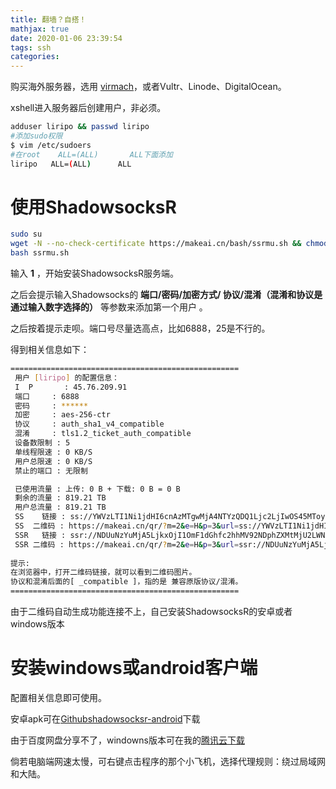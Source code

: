 ```yaml
---
title: 翻墙？自搭！
mathjax: true
date: 2020-01-06 23:39:54
tags: ssh
categories: 
---
```


购买海外服务器，选用 [virmach]( https://virmach.com/)，或者Vultr、Linode、DigitalOcean。

xshell进入服务器后创建用户，非必须。

```bash
adduser liripo && passwd liripo
#添加sudo权限
$ vim /etc/sudoers
#在root    ALL=(ALL)       ALL下面添加
liripo   ALL=(ALL)      ALL
```

<!--more-->

# 使用ShadowsocksR

```bash
sudo su
wget -N --no-check-certificate https://makeai.cn/bash/ssrmu.sh && chmod +x ssrmu.sh
bash ssrmu.sh
```

 输入 **1** ，开始安装ShadowsocksR服务端。

之后会提示输入Shadowsocks的 **端口/密码/加密方式/ 协议/混淆（混淆和协议是通过输入数字选择的）** 等参数来添加第一个用户 。

之后按着提示走呗。端口号尽量选高点，比如6888，25是不行的。

得到相关信息如下：

```bash
===================================================
 用户 [liripo] 的配置信息：
 I  P	    : 45.76.209.91
 端口	    : 6888
 密码	    : ******
 加密	    : aes-256-ctr
 协议	    : auth_sha1_v4_compatible
 混淆	    : tls1.2_ticket_auth_compatible
 设备数限制 : 5
 单线程限速 : 0 KB/S
 用户总限速 : 0 KB/S
 禁止的端口 : 无限制 

 已使用流量 : 上传: 0 B + 下载: 0 B = 0 B
 剩余的流量 : 819.21 TB 
 用户总流量 : 819.21 TB 
 SS    链接 : ss://YWVzLTI1Ni1jdHI6cnAzMTgwMjA4NTYzQDQ1Ljc2LjIwOS45MToyNQ 
 SS  二维码 : https://makeai.cn/qr/?m=2&e=H&p=3&url=ss://YWVzLTI1Ni1jdHI6cnAzMTgwMjA4NTYzQDQ1Ljc2LjIwOS45MToyNQ
 SSR   链接 : ssr://NDUuNzYuMjA5LjkxOjI1OmF1dGhfc2hhMV92NDphZXMtMjU2LWN0cjp0bHMxLjJfdGlja2V0X2F1dGg6Y25Bek1UZ3dNakE0TlRZeg 
 SSR 二维码 : https://makeai.cn/qr/?m=2&e=H&p=3&url=ssr://NDUuNzYuMjA5LjkxOjI1OmF1dGhfc2hhMV92NDphZXMtMjU2LWN0cjp0bHMxLjJfdGlja2V0X2F1dGg6Y25Bek1UZ3dNakE0TlRZeg 
 
提示: 
在浏览器中，打开二维码链接，就可以看到二维码图片。
协议和混淆后面的[ _compatible ]，指的是 兼容原版协议/混淆。
===================================================
```



由于二维码自动生成功能连接不上，自己安装ShadowsocksR的安卓或者windows版本

# 安装windows或android客户端

配置相关信息即可使用。

安卓apk可在[Githubshadowsocksr-android]( https://github.com/shadowsocksr-backup/shadowsocksr-android/releases )下载

由于百度网盘分享不了，windowns版本可在我的[腾讯云下载](https://liripo-1300901505.cos.ap-guangzhou.myqcloud.com/%E8%BD%AF%E4%BB%B6/ShadowsocksR-4.7.0.zip)

倘若电脑端网速太慢，可右键点击程序的那个小飞机，选择代理规则：绕过局域网和大陆。

